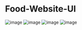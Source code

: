 # Food-Website-UI
![image](https://github.com/titusharma12/Food-Website-UI/assets/82895851/02bc09bc-5644-4be3-91c8-dcd328403b8f)
![image](https://github.com/titusharma12/Food-Website-UI/assets/82895851/6989567c-e0b0-4d25-9e30-8963215902ff)
![image](https://github.com/titusharma12/Food-Website-UI/assets/82895851/df79410b-40f8-48ef-8360-b6f27ba92dcc)
![image](https://github.com/titusharma12/Food-Website-UI/assets/82895851/4fee4ff0-a710-4092-ad4f-dc958877489a)

